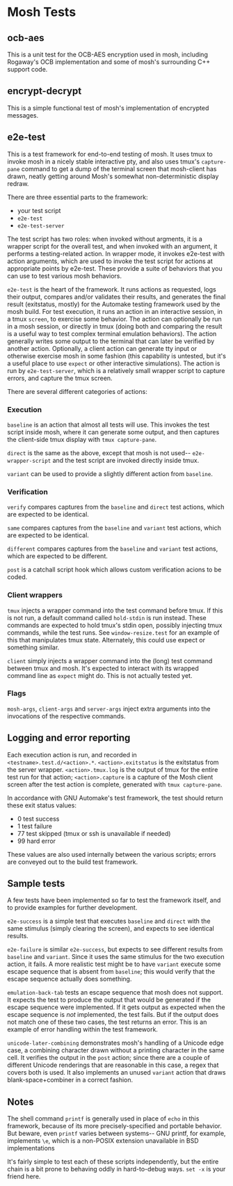 # Mosh Tests

## ocb-aes

This is a unit test for the OCB-AES encryption used in mosh, including
Rogaway's OCB implementation and some of mosh's surrounding C++
support code.

## encrypt-decrypt

This is a simple functional test of mosh's implementation of encrypted messages.

## e2e-test

This is a test framework for end-to-end testing of mosh.  It uses tmux
to invoke mosh in a nicely stable interactive pty, and also uses
tmux's `capture-pane` command to get a dump of the terminal screen
that mosh-client has drawn, neatly getting around Mosh's somewhat
non-deterministic display redraw.

There are three essential parts to the framework:

* your test script
* `e2e-test`
* `e2e-test-server`

The test script has two roles: when invoked without argments, it is a
wrapper script for the overall test, and when invoked with an
argument, it performs a testing-related action.  In wrapper mode, it
invokes e2e-test with action arguments, which are used to invoke the
test script for actions at appropriate points by e2e-test.  These
provide a suite of behaviors that you can use to test various mosh
behaviors.

`e2e-test` is the heart of the framework.  It runs actions as
requested, logs their output, compares and/or validates their results,
and generates the final result (exitstatus, mostly) for the Automake
testing framework used by the mosh build.  For test execution, it runs
an action in an interactive session, in a tmux `screen`, to exercise
some behavior.  The action can optionally be run in a mosh session, or
directly in tmux (doing both and comparing the result is a useful way
to test complex terminal emulation behaviors).  The action generally
writes some output to the terminal that can later be verified by
another action.  Optionally, a client action can generate tty input or
otherwise exercise mosh in some fashion (this capability is untested,
but it's a useful place to use `expect` or other interactive
simulations).  The action is run by `e2e-test-server`, which is a
relatively small wrapper script to capture errors, and capture the
tmux screen.

There are several different categories of actions:

### Execution

`baseline` is an action that almost all tests will use.  This invokes
the test script inside mosh, where it can generate some output, and
then captures the client-side tmux display with `tmux capture-pane`.

`direct` is the same as the above, except that mosh is not used--
`e2e-wrapper-script` and the test script are invoked directly inside
tmux.

`variant` can be used to provide a slightly different action from
`baseline`.

### Verification

`verify` compares captures from the `baseline` and `direct` test
actions, which are expected to be identical.

`same` compares captures from the `baseline` and `variant` test
actions, which are expected to be identical.

`different` compares captures from the `baseline` and `variant` test
actions, which are expected to be different.

`post` is a catchall script hook which allows custom verification
acions to be coded.

### Client wrappers

`tmux` injects a wrapper command into the test command before tmux.
If this is not run, a default command called `hold-stdin` is run
instead.  These commands are expected to hold tmux's stdin open,
possibly injecting tmux commands, while the test runs.  See
`window-resize.test` for an example of this that manipulates tmux
state.  Alternately, this could use expect or something similar.

`client` simply injects a wrapper command into the (long) test command
between tmux and mosh.  It's expected to interact with its wrapped
command line as `expect` might do.  This is not actually tested yet.

### Flags

`mosh-args`, `client-args` and `server-args` inject extra arguments
into the invocations of the respective commands.

## Logging and error reporting

Each execution action is run, and recorded in
`<testname>.test.d/<action>.*`. `<action>.exitstatus` is the
exitstatus from the server wrapper.  `<action>.tmux.log` is the output
of tmux for the entire test run for that action; `<action>.capture` is
a capture of the Mosh client screen after the test action is complete,
generated with `tmux capture-pane`.

In accordance with GNU Automake's test framework, the test should
return these exit status values:

* 0 test success
* 1 test failure
* 77 test skipped (tmux or ssh is unavailable if needed)
* 99 hard error

These values are also used internally between the various scripts;
errors are conveyed out to the build test framework.


## Sample tests

A few tests have been implemented so far to test the framework itself,
and to provide examples for further development.

`e2e-success` is a simple test that executes `baseline` and `direct`
with the same stimulus (simply clearing the screen), and expects to
see identical results.

`e2e-failure` is similar `e2e-success`, but expects to see different
results from `baseline` and `variant`.  Since it uses the same
stimulus for the two execution action, it fails.  A more realistic
test might be to have `variant` execute some escape sequence that is
absent from `baseline`; this would verify that the escape sequence
actually does something.

`emulation-back-tab` tests an escape sequence that mosh does not
support.  It expects the test to produce the output that would be
generated if the escape sequence were implemented.  If it gets output
as expected when the escape sequence is *not* implemented, the test
fails.  But if the output does not match one of these two cases, the
test returns an error.  This is an example of error handling within
the test framework.

`unicode-later-combining` demonstrates mosh's handling of a Unicode
edge case, a combining character drawn without a printing character in
the same cell.  It verifies the output in the `post` action; since
there are a couple of different Unicode renderings that are reasonable
in this case, a regex that covers both is used.  It also implements an
unused `variant` action that draws blank-space+combiner in a correct
fashion.

## Notes

The shell command `printf` is generally used in place of
`echo` in this framework, because of its more precisely-specified and
portable behavior.  But beware, even `printf` varies between systems--
GNU printf, for example, implements `\e`, which is a non-POSIX
extension unavailable in BSD implementations

It's fairly simple to test each of these scripts independently, but
the entire chain is a bit prone to behaving oddly in hard-to-debug
ways.  `set -x` is your friend here.
